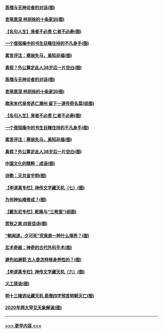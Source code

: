 #### [高僧与无神论者的对话(图)](../pages/p7/949737.md?t=10201602) 
#### [言简意深 林则徐的十条家训(图)](../pages/p7/949698.md?t=10201602) 
#### [【名句人生】贤者不必贵 仁者不必寿(图)](../pages/p7/947786.md?t=10201602) 
#### [一个借宿庵中的书生目睹住持的不凡身手(图)](../pages/p7/949555.md?t=10201602) 
#### [寓言评注：塞翁失马，焉知非福(图)](../pages/p7/949546.md?t=10201602) 
#### [真假？外公算定此人38岁后一片空白(图)](../pages/p7/949563.md?t=10201602) 
#### [高僧与无神论者的对话(图)](../pages/p7/949737.md?t=10201602) 
#### [言简意深 林则徐的十条家训(图)](../pages/p7/949698.md?t=10201602) 
#### [南宋末代皇帝逃亡潮州 留下一道传奇名菜(组图)](../pages/p7/949524.md?t=10201602) 
#### [【名句人生】贤者不必贵 仁者不必寿(图)](../pages/p7/947786.md?t=10201602) 
#### [一个借宿庵中的书生目睹住持的不凡身手(图)](../pages/p7/949555.md?t=10201602) 
#### [寓言评注：塞翁失马，焉知非福(图)](../pages/p7/949546.md?t=10201602) 
#### [真假？外公算定此人38岁后一片空白(图)](../pages/p7/949563.md?t=10201602) 
#### [中国文化的精粹：成语(图)](../pages/p7/949529.md?t=10201602) 
#### [诗歌：灭共宙宇明(图)](../pages/p7/949018.md?t=10201602) 
#### [【李道真专栏】神传文字藏天机（七）(图)](../pages/p7/948791.md?t=10201602) 
#### [为何神仙难修成？(图)](../pages/p7/949464.md?t=10201602) 
#### [【戴东尼专栏】乾隆与“三希堂”(组图)](../pages/p7/944203.md?t=10201602) 
#### [赏秋之美 四首佳诗(图)](../pages/p7/949460.md?t=10201602) 
#### [“朝闻道，夕可死”究竟是一种什么境界？(图)](../pages/p7/949370.md?t=10201602) 
#### [玄术奇器：神奇的古代外科手术(图)](../pages/p7/946982.md?t=10201602) 
#### [避色如避箭 古人是怎样修身养性的？(图)](../pages/p7/949357.md?t=10201602) 
#### [【李道真专栏】神传文字藏天机（六）(图)](../pages/p7/948788.md?t=10201602) 
#### [义工琐谈(图)](../pages/p7/949015.md?t=10201602) 
#### [明十三陵选址藏天机 高僧四字预言明朝灭亡(图)](../pages/p7/949143.md?t=10201602) 
#### [2020年两大罕见天象解读(图)](../pages/p7/945801.md?t=10201602) 

----
#### [ >>> 更早内容 <<< ](../indexes/p7-earlier.md)
